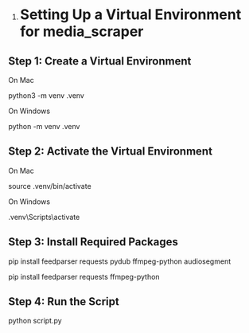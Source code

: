 1. # Setting Up a Virtual Environment for media_scraper

## Step 1: Create a Virtual Environment

On Mac

python3 -m venv .venv

On Windows

python -m venv .venv

## Step 2: Activate the Virtual Environment

On Mac

source .venv/bin/activate

On Windows

.venv\Scripts\activate

## Step 3: Install Required Packages

pip install feedparser requests pydub ffmpeg-python audiosegment

pip install feedparser requests ffmpeg-python

## Step 4: Run the Script

python script.py



